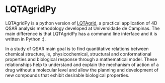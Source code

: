 # LQTAgridPy
LQTAgridPy is a python version of [LQTAgrid](http://lqta.iqm.unicamp.br/portugues/siteLQTA/LQTAgrid.html), a practical application of 4D QSAR analysis methodology developed at Universidade de Campinas. The main difference is that LQTAgridPy has a command line interface and it is written in Python :).

In a study of QSAR main goal is to find quantitative relations between chemical structure, ie, physicochemical, structural and conformational properties and biological response through a mathematical model. These relationships help to understand and explain the mechanism of action of a drug without a molecular level and allow the planning and development of new compounds that exhibit desirable biological properties.
